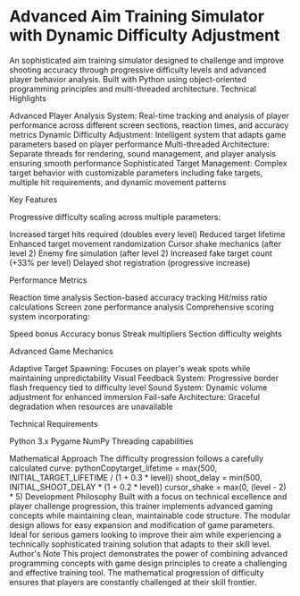 # Advanced Aim Training Simulator with Dynamic Difficulty Adjustment
An sophisticated aim training simulator designed to challenge and improve shooting accuracy through progressive difficulty levels and advanced player behavior analysis. Built with Python using object-oriented programming principles and multi-threaded architecture.
Technical Highlights

Advanced Player Analysis System: Real-time tracking and analysis of player performance across different screen sections, reaction times, and accuracy metrics
Dynamic Difficulty Adjustment: Intelligent system that adapts game parameters based on player performance
Multi-threaded Architecture: Separate threads for rendering, sound management, and player analysis ensuring smooth performance
Sophisticated Target Management: Complex target behavior with customizable parameters including fake targets, multiple hit requirements, and dynamic movement patterns

Key Features

Progressive difficulty scaling across multiple parameters:

Increased target hits required (doubles every level)
Reduced target lifetime
Enhanced target movement randomization
Cursor shake mechanics (after level 2)
Enemy fire simulation (after level 2)
Increased fake target count (+33% per level)
Delayed shot registration (progressive increase)



Performance Metrics

Reaction time analysis
Section-based accuracy tracking
Hit/miss ratio calculations
Screen zone performance analysis
Comprehensive scoring system incorporating:

Speed bonus
Accuracy bonus
Streak multipliers
Section difficulty weights



Advanced Game Mechanics

Adaptive Target Spawning: Focuses on player's weak spots while maintaining unpredictability
Visual Feedback System: Progressive border flash frequency tied to difficulty level
Sound System: Dynamic volume adjustment for enhanced immersion
Fail-safe Architecture: Graceful degradation when resources are unavailable

Technical Requirements

Python 3.x
Pygame
NumPy
Threading capabilities

Mathematical Approach
The difficulty progression follows a carefully calculated curve:
pythonCopytarget_lifetime = max(500, INITIAL_TARGET_LIFETIME / (1 + 0.3 * level))
shoot_delay = min(500, INITIAL_SHOOT_DELAY * (1 + 0.2 * level))
cursor_shake = max(0, (level - 2) * 5)
Development Philosophy
Built with a focus on technical excellence and player challenge progression, this trainer implements advanced gaming concepts while maintaining clean, maintainable code structure. The modular design allows for easy expansion and modification of game parameters.
Ideal for serious gamers looking to improve their aim while experiencing a technically sophisticated training solution that adapts to their skill level.
Author's Note
This project demonstrates the power of combining advanced programming concepts with game design principles to create a challenging and effective training tool. The mathematical progression of difficulty ensures that players are constantly challenged at their skill frontier.
